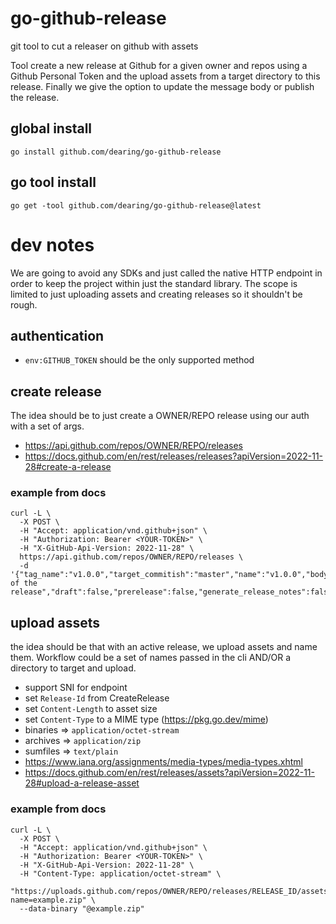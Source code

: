 # go-github-release
git tool to cut a releaser on github with assets

Tool create a new release at Github for a given owner and repos using a Github Personal Token and the upload assets from a target directory to this release. Finally we give the option to update the message body or publish the release.

## global install

```
go install github.com/dearing/go-github-release
```

## go tool install
```
go get -tool github.com/dearing/go-github-release@latest
```

# dev notes

We are going to avoid any SDKs and just called the native HTTP endpoint in order to keep the project within just the standard library.  The scope is limited to just uploading assets and creating releases so it shouldn't be rough.

## authentication

- `env:GITHUB_TOKEN` should be the only supported method

## create release

The idea should be to just create a OWNER/REPO release using our auth with a set of args.

- https://api.github.com/repos/OWNER/REPO/releases
- https://docs.github.com/en/rest/releases/releases?apiVersion=2022-11-28#create-a-release

### example from docs

```
curl -L \
  -X POST \
  -H "Accept: application/vnd.github+json" \
  -H "Authorization: Bearer <YOUR-TOKEN>" \
  -H "X-GitHub-Api-Version: 2022-11-28" \
  https://api.github.com/repos/OWNER/REPO/releases \
  -d '{"tag_name":"v1.0.0","target_commitish":"master","name":"v1.0.0","body":"Description of the release","draft":false,"prerelease":false,"generate_release_notes":false}'

```

## upload assets

the idea should be that with an active release, we upload assets and name them.  Workflow could be a set of names passed in the cli AND/OR a directory to target and upload.


- support SNI for endpoint
- set `Release-Id` from CreateRelease
- set `Content-Length` to asset size
- set `Content-Type` to a MIME type (https://pkg.go.dev/mime)
- binaries => `application/octet-stream`
- archives => `application/zip`
- sumfiles => `text/plain`
- https://www.iana.org/assignments/media-types/media-types.xhtml
- https://docs.github.com/en/rest/releases/assets?apiVersion=2022-11-28#upload-a-release-asset


### example from docs
```
curl -L \
  -X POST \
  -H "Accept: application/vnd.github+json" \
  -H "Authorization: Bearer <YOUR-TOKEN>" \
  -H "X-GitHub-Api-Version: 2022-11-28" \
  -H "Content-Type: application/octet-stream" \
  "https://uploads.github.com/repos/OWNER/REPO/releases/RELEASE_ID/assets?name=example.zip" \
  --data-binary "@example.zip"

```